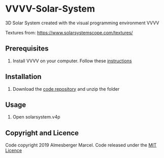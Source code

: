 # VVVV-Solar-System
3D Solar System created with the visual programming environment VVVV

Textures from: https://www.solarsystemscope.com/textures/

## Prerequisites

1. Install VVVV on your computer. Follow these [instructions](https://vvvv.org/documentation/getting-started)

## Installation

1. Download the [code repository](https://github.com/marcelalmesberger/VVVV-Solar-System/archive/master.zip) and unzip the folder

## Usage

1. Open solarsystem.v4p

## Copyright and Licence

Code copyright 2019 Almesberger Marcel. Code released under the [MIT Licence](https://github.com/marcelalmesberger/VVVV-Solar-System/blob/master/LICENSE)
